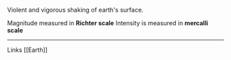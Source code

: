 Violent and vigorous shaking of earth's surface.

Magnitude measured in **Richter scale**
Intensity is measured in **mercalli scale**

****
Links 
[[Earth]]
